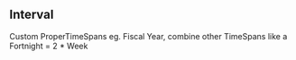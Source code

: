 ## Interval
Custom ProperTimeSpans eg. Fiscal Year, combine other TimeSpans like a
Fortnight = 2 * Week
